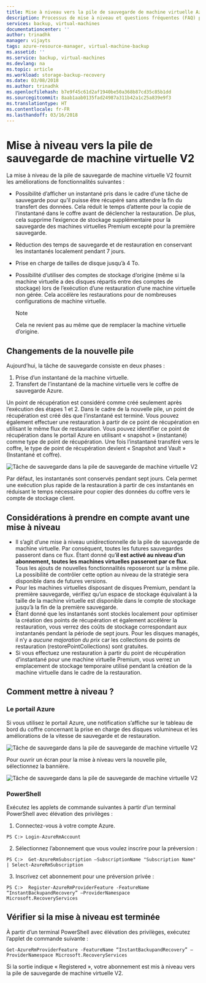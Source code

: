 ```yaml
---
title: Mise à niveau vers la pile de sauvegarde de machine virtuelle Azure V2 | Microsoft Docs
description: Processus de mise à niveau et questions fréquentes (FAQ) pour la pile de sauvegarde de machine virtuelle V2
services: backup, virtual-machines
documentationcenter: ''
author: trinadhk
manager: vijayts
tags: azure-resource-manager, virtual-machine-backup
ms.assetid: ''
ms.service: backup, virtual-machines
ms.devlang: na
ms.topic: article
ms.workload: storage-backup-recovery
ms.date: 03/08/2018
ms.author: trinadhk
ms.openlocfilehash: b7e9f45c61d2af1940be50a368b87cd35c85b1dd
ms.sourcegitcommit: 8aab1aab0135fad24987a311b42a1c25a839e9f3
ms.translationtype: HT
ms.contentlocale: fr-FR
ms.lasthandoff: 03/16/2018
---
```

# <a name="upgrade-to-vm-backup-stack-v2"></a>Mise à niveau vers la pile de sauvegarde de machine virtuelle V2
La mise à niveau de la pile de sauvegarde de machine virtuelle V2 fournit les améliorations de fonctionnalités suivantes :
* Possibilité d’afficher un instantané pris dans le cadre d’une tâche de sauvegarde pour qu’il puisse être récupéré sans attendre la fin du transfert des données.
Cela réduit le temps d’attente pour la copie de l’instantané dans le coffre avant de déclencher la restauration. De plus, cela supprime l’exigence de stockage supplémentaire pour la sauvegarde des machines virtuelles Premium excepté pour la première sauvegarde.  

* Réduction des temps de sauvegarde et de restauration en conservant les instantanés localement pendant 7 jours. 

* Prise en charge de tailles de disque jusqu’à 4 To.  

* Possibilité d’utiliser des comptes de stockage d’origine (même si la machine virtuelle a des disques répartis entre des comptes de stockage) lors de l’exécution d’une restauration d’une machine virtuelle non gérée. Cela accélère les restaurations pour de nombreuses configurations de machine virtuelle. 
    > [!NOTE] 
    > Cela ne revient pas au même que de remplacer la machine virtuelle d’origine. 
    > 
    >

## <a name="what-is-changing-in-the-new-stack"></a>Changements de la nouvelle pile
Aujourd’hui, la tâche de sauvegarde consiste en deux phases :
1.  Prise d’un instantané de la machine virtuelle. 
2.  Transfert de l’instantané de la machine virtuelle vers le coffre de sauvegarde Azure. 

Un point de récupération est considéré comme créé seulement après l’exécution des étapes 1 et 2. Dans le cadre de la nouvelle pile, un point de récupération est créé dès que l’instantané est terminé. Vous pouvez également effectuer une restauration à partir de ce point de récupération en utilisant le même flux de restauration. Vous pouvez identifier ce point de récupération dans le portail Azure en utilisant « snapshot » (instantané) comme type de point de récupération. Une fois l’instantané transféré vers le coffre, le type de point de récupération devient « Snapshot and Vault » (Instantané et coffre). 

![Tâche de sauvegarde dans la pile de sauvegarde de machine virtuelle V2](./media/backup-azure-vms/instant-rp-flow.jpg) 

Par défaut, les instantanés sont conservés pendant sept jours. Cela permet une exécution plus rapide de la restauration à partir de ces instantanés en réduisant le temps nécessaire pour copier des données du coffre vers le compte de stockage client. 

## <a name="considerations-before-upgrade"></a>Considérations à prendre en compte avant une mise à niveau
* Il s’agit d’une mise à niveau unidirectionnelle de la pile de sauvegarde de machine virtuelle. Par conséquent, toutes les futures sauvegardes passeront dans ce flux. Étant donné qu’**il est activé au niveau d’un abonnement, toutes les machines virtuelles passeront par ce flux**. Tous les ajouts de nouvelles fonctionnalités reposeront sur la même pile. La possibilité de contrôler cette option au niveau de la stratégie sera disponible dans de futures versions. 
* Pour les machines virtuelles disposant de disques Premium, pendant la première sauvegarde, vérifiez qu’un espace de stockage équivalant à la taille de la machine virtuelle est disponible dans le compte de stockage jusqu’à la fin de la première sauvegarde. 
* Étant donné que les instantanés sont stockés localement pour optimiser la création des points de récupération et également accélérer la restauration, vous verrez des coûts de stockage correspondant aux instantanés pendant la période de sept jours.
Pour les disques managés, il n’y a *aucune majoration du prix* car les collections de points de restauration (restorePointCollections) sont gratuites. 
* Si vous effectuez une restauration à partir du point de récupération d’instantané pour une machine virtuelle Premium, vous verrez un emplacement de stockage temporaire utilisé pendant la création de la machine virtuelle dans le cadre de la restauration. 

## <a name="how-to-upgrade"></a>Comment mettre à niveau ?
### <a name="the-azure-portal"></a>Le portail Azure
Si vous utilisez le portail Azure, une notification s’affiche sur le tableau de bord du coffre concernant la prise en charge des disques volumineux et les améliorations de la vitesse de sauvegarde et de restauration.

![Tâche de sauvegarde dans la pile de sauvegarde de machine virtuelle V2](./media/backup-azure-vms/instant-rp-banner.png) 

Pour ouvrir un écran pour la mise à niveau vers la nouvelle pile, sélectionnez la bannière. 

![Tâche de sauvegarde dans la pile de sauvegarde de machine virtuelle V2](./media/backup-azure-vms/instant-rp.png) 

### <a name="powershell"></a>PowerShell
Exécutez les applets de commande suivantes à partir d’un terminal PowerShell avec élévation des privilèges :
1.  Connectez-vous à votre compte Azure. 

```
PS C:> Login-AzureRmAccount
```

2.  Sélectionnez l’abonnement que vous voulez inscrire pour la préversion :

```
PS C:>  Get-AzureRmSubscription –SubscriptionName "Subscription Name" | Select-AzureRmSubscription
```

3.  Inscrivez cet abonnement pour une préversion privée :

```
PS C:>  Register-AzureRmProviderFeature -FeatureName “InstantBackupandRecovery” –ProviderNamespace Microsoft.RecoveryServices
```

## <a name="verify-whether-the-upgrade-is-complete"></a>Vérifier si la mise à niveau est terminée
À partir d’un terminal PowerShell avec élévation des privilèges, exécutez l’applet de commande suivante :

```
Get-AzureRmProviderFeature -FeatureName “InstantBackupandRecovery” –ProviderNamespace Microsoft.RecoveryServices
```

Si la sortie indique « Registered », votre abonnement est mis à niveau vers la pile de sauvegarde de machine virtuelle V2. 



